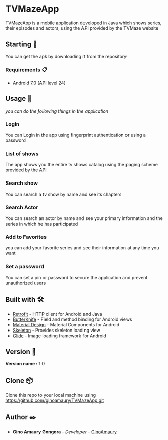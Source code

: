 # TVMazeApp

TVMazeApp is a mobile application developed in Java which shows series, their episodes and actors, using the API provided by the TVMaze website

## Starting 🚀

You can get the apk by downloading it from the repository


### Requirements 📋

* Android 7.0 (API level 24)

## Usage 📖
_you can do the following things in the application_

### Login
You can Login in the app using fingerprint authentication or using a password

### List of shows
The app shows you the entire tv shows catalog using the paging scheme provided by the API

### Search show
You can search a tv show by name and see its chapters 

### Search Actor
You can search an actor by name and see your primary information and the series in which he has participated

### Add to Favorites
you can add your favorite series and see their information at any time you want

### Set a password
You can set a pin or password to secure the application and prevent unauthorized users


## Built with 🛠️

* [Retrofit](https://square.github.io/retrofit/) - HTTP client for Android and Java
* [ButterKnife](https://jakewharton.github.io/butterknife/) - Field and method binding for Android views
* [Material Design](https://material.io/develop/android) - Material Components for Android
* [Skeleton](https://github.com/ethanhua/Skeleton) - Provides skeleton loading view
* [Glide](https://github.com/bumptech/glide) - Image loading framework for Android

## Version 📌

**Version name :** 1.0

## Clone 📦

Clone this repo to your local machine using https://github.com/ginoamaury/TVMazeApp.git

## Author ✒️
* **Gino Amaury Gongora** - *Developer* - [GinoAmaury](https://github.com/ginoamaury)


